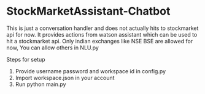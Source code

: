 # StockMarketAssistant-Chatbot

This is just a conversation handler and does not actually hits to stockmarket api for now.
It provides actions from watson assistant which can be used to hit a stockmarket api.
Only indian exchanges like NSE BSE are allowed for now, You can allow others in NLU.py

Steps for setup

1. Provide username password and workspace id in config.py
2. Import workspace.json in your account
3. Run python main.py
